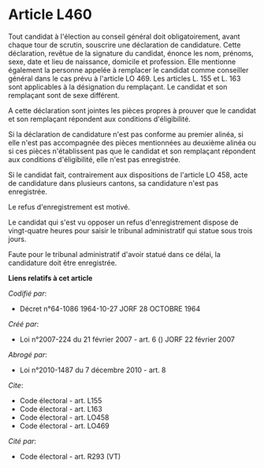 # Article L460

Tout candidat à l'élection au conseil général doit obligatoirement, avant chaque tour de scrutin, souscrire une déclaration
de candidature. Cette déclaration, revêtue de la signature du candidat, énonce les nom, prénoms, sexe, date et lieu de
naissance, domicile et profession. Elle mentionne également la personne appelée à remplacer le candidat comme conseiller
général dans le cas prévu à l'article LO 469. Les articles L. 155 et L. 163 sont applicables à la désignation du remplaçant.
Le candidat et son remplaçant sont de sexe différent. 

A cette déclaration sont jointes les pièces propres à prouver que le candidat et son remplaçant répondent aux conditions
d'éligibilité. 

Si la déclaration de candidature n'est pas conforme au premier alinéa, si elle n'est pas accompagnée des pièces mentionnées
au deuxième alinéa ou si ces pièces n'établissent pas que le candidat et son remplaçant répondent aux conditions
d'éligibilité, elle n'est pas enregistrée. 

Si le candidat fait, contrairement aux dispositions de l'article LO 458, acte de candidature dans plusieurs cantons, sa
candidature n'est pas enregistrée. 

Le refus d'enregistrement est motivé. 

Le candidat qui s'est vu opposer un refus d'enregistrement dispose de vingt-quatre heures pour saisir le tribunal
administratif qui statue sous trois jours. 

Faute pour le tribunal administratif d'avoir statué dans ce délai, la candidature doit être enregistrée.

**Liens relatifs à cet article**

_Codifié par_:

  - Décret n°64-1086 1964-10-27 JORF 28 OCTOBRE 1964

_Créé par_:

  - Loi n°2007-224 du 21 février 2007 - art. 6 () JORF 22 février 2007

_Abrogé par_:

  - Loi n°2010-1487 du 7 décembre 2010 - art. 8

_Cite_:

  - Code électoral - art. L155
  - Code électoral - art. L163
  - Code électoral - art. LO458
  - Code électoral - art. LO469

_Cité par_:

  - Code électoral - art. R293 (VT)
